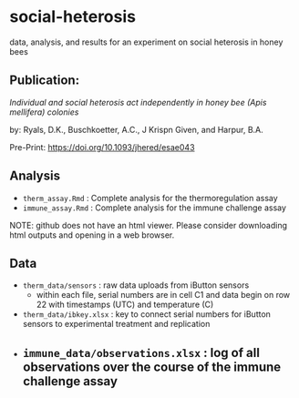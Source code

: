 # social-heterosis
data, analysis, and results for an experiment on social heterosis in honey bees


## Publication: 

_Individual and social heterosis act independently in honey bee (Apis mellifera) colonies_

by: Ryals, D.K., Buschkoetter, A.C., J Krispn Given, and Harpur, B.A.


Pre-Print: https://doi.org/10.1093/jhered/esae043

## Analysis 

- `therm_assay.Rmd` : Complete analysis for the thermoregulation assay
- `immune_assay.Rmd` : Complete analysis for the immune challenge assay
    
NOTE: github does not have an html viewer. Please consider downloading html outputs and opening in a web browser. 

## Data

- `therm_data/sensors` : raw data uploads from iButton sensors
    - within each file, serial numbers are in cell C1 and data begin on row 22 with timestamps (UTC) and temperature (C)
- `therm_data/ibkey.xlsx` : key to connect serial numbers for iButton sensors to experimental treatment and replication 
- `immune_data/observations.xlsx` : log of all observations over the course of the immune challenge assay
    - 
    
